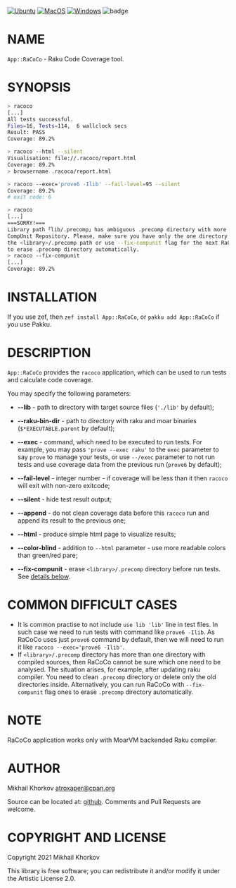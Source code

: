 [![Ubuntu](https://github.com/atroxaper/raku-RaCoCo/actions/workflows/ubuntu.yml/badge.svg)](https://github.com/atroxaper/raku-RaCoCo/actions/workflows/ubuntu.yml)
[![MacOS](https://github.com/atroxaper/raku-RaCoCo/actions/workflows/macos.yml/badge.svg)](https://github.com/atroxaper/raku-RaCoCo/actions/workflows/macos.yml)
[![Windows](https://github.com/atroxaper/raku-RaCoCo/actions/workflows/windows.yml/badge.svg)](https://github.com/atroxaper/raku-RaCoCo/actions/workflows/windows.yml)
![badge](https://img.shields.io/endpoint?url=https://gist.githubusercontent.com/atroxaper/bbe5dc9c78db69d256b11c2ea562a42f/raw/racoco-ubuntu-coco.json)

# NAME

`App::RaCoCo` - Raku Code Coverage tool.

# SYNOPSIS

```bash
> racoco
[...]
All tests successful.
Files=16, Tests=114,  6 wallclock secs
Result: PASS
Coverage: 89.2%

> racoco --html --silent
Visualisation: file://.racoco/report.html
Coverage: 89.2%
> browsername .racoco/report.html

> racoco --exec='prove6 -Ilib' --fail-level=95 --silent
Coverage: 89.2%
# exit code: 6

> racoco
[...]
===SORRY!===
Library path ｢lib/.precomp｣ has ambiguous .precomp directory with more than one
CompUnit Repository. Please, make sure you have only the one directory in
the <library>/.precomp path or use --fix-compunit flag for the next RaCoCo launch
to erase .precomp directory automatically.
> racoco --fix-compunit
[...]
Coverage: 89.2%
```

# INSTALLATION

If you use zef, then `zef install App::RaCoCo`, or `pakku add App::RaCoCo` if you use Pakku.

# DESCRIPTION

`App::RaCoCo` provides the `racoco` application, which can be used to run tests and calculate code coverage.

You may specify the following parameters:
* **--lib** - path to directory with target source files (`'./lib'` by default);

* **--raku-bin-dir** - path to directory with raku and moar binaries (`$*EXECUTABLE.parent` by default);

* **--exec** - command, which need to be executed to run tests. For example, you may pass `'prove --exec raku'` to the `exec` parameter to say `prove` to manage your tests, or use `--/exec` parameter to not run tests and use coverage data from the previous run (`prove6` by default);

* **--fail-level** - integer number - if coverage will be less than it then `racoco` will exit with non-zero exitcode;

* **--silent** - hide test result output;

* **--append** - do not clean coverage data before this `racoco` run and append its result to the previous one;

* **--html** - produce simple html page to visualize results;

* **--color-blind** - addition to `--html` parameter - use more readable colors than green/red pare;

* **--fix-compunit** - erase `<library>/.precomp` directory before run tests. See [details below](#common-difficult-cases).

# COMMON DIFFICULT CASES

* It is common practise to not include `use lib 'lib'` line in test files. In such case we need to run tests with command like `prove6 -Ilib`. As RaCoCo uses just `prove6` command by default, then we will need to run it like `racoco --exec='prove6 -Ilib'`.
* If `<library>/.precomp` directory has more than one directory with compiled sources, then RaCoCo cannot be sure which one need to be analysed. The situation arises, for example, after updating raku compiler. You need to clean `.precomp` directory or delete only the old directories inside. Alternatively, you can run RaCoCo with `--fix-compunit` flag ones to erase `.precomp` directory automatically.

# NOTE

RaCoCo application works only with MoarVM backended Raku compiler.

# AUTHOR

Mikhail Khorkov <atroxaper@cpan.org>

Source can be located at: [github](https://github.com/atroxaper/raku-RaCoCo). Comments and Pull Requests are welcome.

# COPYRIGHT AND LICENSE

Copyright 2021 Mikhail Khorkov

This library is free software; you can redistribute it and/or modify it under the Artistic License 2.0.




